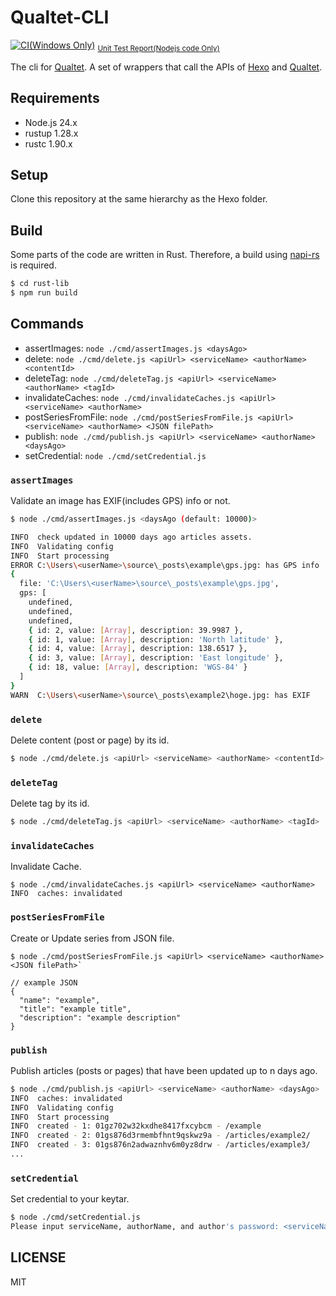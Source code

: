 # Qualtet-CLI

[![CI(Windows Only)](https://github.com/yoshinorin/qualtet-cli/actions/workflows/ci.yml/badge.svg)](https://github.com/yoshinorin/qualtet-cli/actions/workflows/ci.yml) <sub> [Unit Test Report(Nodejs code Only)](https://yoshinorin.github.io/qualtet-cli/coverage/) </sub>

The cli for [Qualtet](https://github.com/yoshinorin/qualtet). A set of wrappers that call the APIs of [Hexo](https://github.com/hexojs/hexo) and [Qualtet](https://github.com/yoshinorin/qualtet).

## Requirements

* Node.js 24.x
* rustup 1.28.x
* rustc 1.90.x

## Setup

Clone this repository at the same hierarchy as the Hexo folder.

## Build

Some parts of the code are written in Rust. Therefore, a build using [napi-rs](https://github.com/napi-rs/napi-rs) is required.

```sh
$ cd rust-lib
$ npm run build
```

## Commands

- assertImages: `node ./cmd/assertImages.js <daysAgo>`
- delete: `node ./cmd/delete.js <apiUrl> <serviceName> <authorName> <contentId>`
- deleteTag: `node ./cmd/deleteTag.js <apiUrl> <serviceName> <authorName> <tagId>`
- invalidateCaches: `node ./cmd/invalidateCaches.js <apiUrl> <serviceName> <authorName>`
- postSeriesFromFile: `node ./cmd/postSeriesFromFile.js <apiUrl> <serviceName> <authorName> <JSON filePath>`
- publish: `node ./cmd/publish.js <apiUrl> <serviceName> <authorName> <daysAgo>`
- setCredential: `node ./cmd/setCredential.js`

### `assertImages`

Validate an image has EXIF(includes GPS) info or not.

```sh
$ node ./cmd/assertImages.js <daysAgo (default: 10000)>

INFO  check updated in 10000 days ago articles assets.
INFO  Validating config
INFO  Start processing
ERROR C:\Users\<userName>\source\_posts\example\gps.jpg: has GPS info
{
  file: 'C:\Users\<userName>\source\_posts\example\gps.jpg',
  gps: [
    undefined,
    undefined,
    undefined,
    { id: 2, value: [Array], description: 39.9987 },
    { id: 1, value: [Array], description: 'North latitude' },
    { id: 4, value: [Array], description: 138.6517 },
    { id: 3, value: [Array], description: 'East longitude' },
    { id: 18, value: [Array], description: 'WGS-84' }
  ]
}
WARN  C:\Users\<userName>\source\_posts\example2\hoge.jpg: has EXIF
```

### `delete`

Delete content (post or page) by its id.

```sh
$ node ./cmd/delete.js <apiUrl> <serviceName> <authorName> <contentId>
```

### `deleteTag`

Delete tag by its id.

```sh
$ node ./cmd/deleteTag.js <apiUrl> <serviceName> <authorName> <tagId>
```

### `invalidateCaches`

Invalidate Cache.

```
$ node ./cmd/invalidateCaches.js <apiUrl> <serviceName> <authorName>
INFO  caches: invalidated
```

### `postSeriesFromFile`

Create or Update series from JSON file.

```
$ node ./cmd/postSeriesFromFile.js <apiUrl> <serviceName> <authorName> <JSON filePath>`

// example JSON
{
  "name": "example",
  "title": "example title",
  "description": "example description"
}
```

### `publish`

Publish articles (posts or pages) that have been updated up to n days ago.

```sh
$ node ./cmd/publish.js <apiUrl> <serviceName> <authorName> <daysAgo>
INFO  caches: invalidated
INFO  Validating config
INFO  Start processing
INFO  created - 1: 01gz702w32kxdhe8417fxcybcm - /example
INFO  created - 2: 01gs876d3rmembfhnt9qskwz9a - /articles/example2/
INFO  created - 3: 01gs876n2adwaznhv6m0yz8drw - /articles/example3/
...
```

### `setCredential`

Set credential to your keytar.

```sh
$ node ./cmd/setCredential.js
Please input serviceName, authorName, and author's password: <serviceName> <authorName> <password>
```

## LICENSE

MIT